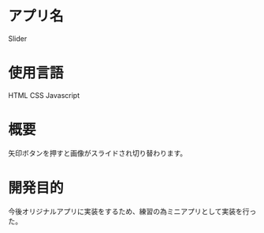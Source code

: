 # アプリ名
Slider
# 使用言語
HTML CSS Javascript
# 概要
矢印ボタンを押すと画像がスライドされ切り替わります。
# 開発目的
今後オリジナルアプリに実装をするため、練習の為ミニアプリとして実装を行った。
